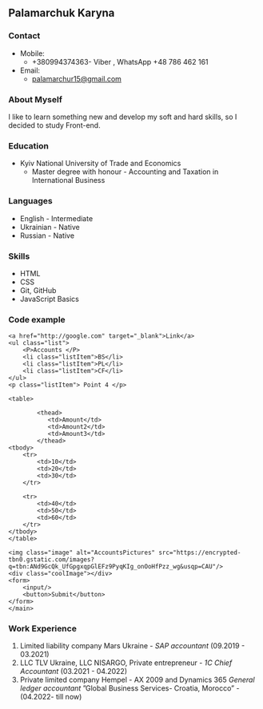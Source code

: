 ## Palamarchuk Karyna ##


### Contact ###
* Mobile:
    + +380994374363- Viber , WhatsApp +48 786 462 161
*  Email:
    + palamarchur15@gmail.com

### About Myself ###
I like to learn something new and develop my soft and hard skills, so I decided to study Front-end. 

### Education ###
* Kyiv National University of Trade and Economics 
    + Master degree with honour - Accounting and Taxation in International Business

### Languages ###
* English - Intermediate
* Ukrainian - Native
* Russian - Native

### Skills ###
* HTML
* CSS
* Git, GitHub
* JavaScript Basics

### Code example ###

``` <main>
<a href="http://google.com" target="_blank">Link</a>
<ul class="list">
    <P>Accounts </P>
    <li class="listItem">BS</li>
    <li class="listItem">PL</li>
    <li class="listItem">CF</li>
</ul>
<p class="listItem"> Point 4 </p>

<table>
      
        <thead>
           <td>Amount</td> 
           <td>Amount2</td> 
           <td>Amount3</td> 
        </thead>
<tbody>    
    <tr>
        <td>10</td>
        <td>20</td>
        <td>30</td>
    </tr>
   
    <tr>
        <td>40</td>
        <td>50</td>
        <td>60</td>
    </tr>
</tbody>
</table>

<img class="image" alt="AccountsPictures" src="https://encrypted-tbn0.gstatic.com/images?q=tbn:ANd9GcQk_UfGpgxqpGlEFz9PyqKIg_onOoHfPzz_wg&usqp=CAU"/>
<div class="coolImage"></div>
<form>
    <input/>
    <button>Submit</button>
</form>
</main>
```
### Work Experience ###
1. Limited liability company Mars Ukraine - *SAP  accountant* (09.2019 - 03.2021) 
2. LLC TLV Ukraine, LLC NISARGO, Private entrepreneur -  *1C Chief Accountant* (03.2021 - 04.2022)
3. Private limited company Hempel - AX 2009 and Dynamics 365 *General ledger accountant* ”Global Business Services- Croatia, Morocco” - (04.2022- till now)
















